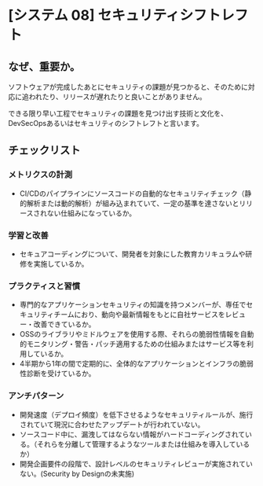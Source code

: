 
# [システム 08] セキュリティシフトレフト 

## なぜ、重要か。
ソフトウェアが完成したあとにセキュリティの課題が見つかると、そのために対応に追われたり、リリースが遅れたりと良いことがありません。

できる限り早い工程でセキュリティの課題を見つけ出す技術と文化を、DevSecOpsあるいはセキュリティのシフトレフトと言います。

## チェックリスト 

### メトリクスの計測
+ CI/CDのパイプラインにソースコードの自動的なセキュリティチェック（静的解析または動的解析）が組み込まれていて、一定の基準を達さないとリリースされない仕組みになっているか。

### 学習と改善
+ セキュアコーディングについて、開発者を対象にした教育カリキュラムや研修を実施しているか。

### プラクティスと習慣
+ 専門的なアプリケーションセキュリティの知識を持つメンバーが、専任でセキュリティチームにおり、動向や最新情報をもとに自社サービスをレビュー・改善できているか。
+ OSSのライブラリやミドルウェアを使用する際、それらの脆弱性情報を自動的モニタリング・警告・パッチ適用するための仕組みまたはサービス等を利用しているか。
+ 4半期から1年の間で定期的に、全体的なアプリケーションとインフラの脆弱性診断を受けているか。

### アンチパターン
+ 開発速度（デプロイ頻度）を低下させるようなセキュリティルールが、施行されていて現況に合わせたアップデートが行われていない。
+ ソースコード中に、漏洩してはならない情報がハードコーディングされている。（それらを分離して管理するようなツールまたは仕組みを導入しているか）
+ 開発企画要件の段階で、設計レベルのセキュリティレビューが実施されていない。(Security by Designの未実施)
            
